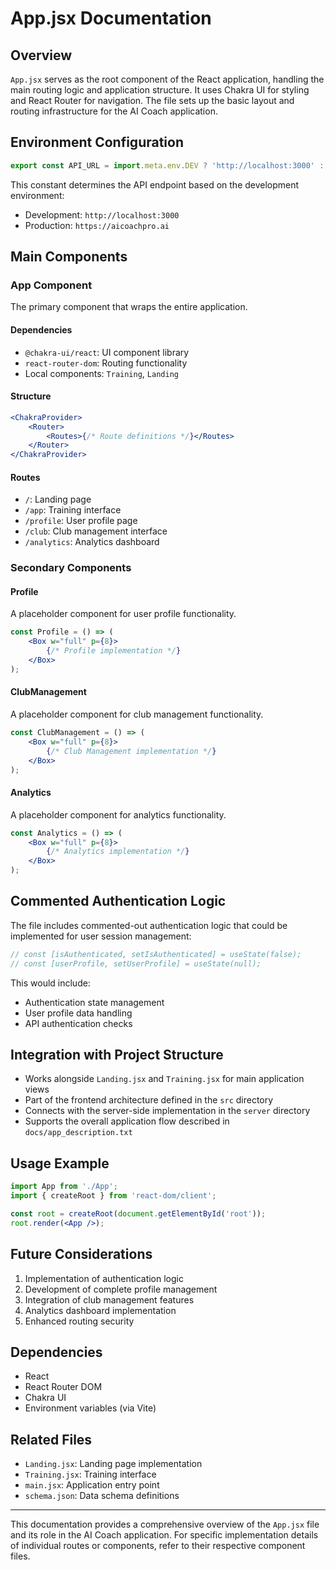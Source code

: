 # App.jsx Documentation

## Overview

`App.jsx` serves as the root component of the React application, handling the main routing logic and
application structure. It uses Chakra UI for styling and React Router for navigation. The file sets
up the basic layout and routing infrastructure for the AI Coach application.

## Environment Configuration

```javascript
export const API_URL = import.meta.env.DEV ? 'http://localhost:3000' : 'https://aicoachpro.ai';
```

This constant determines the API endpoint based on the development environment:

- Development: `http://localhost:3000`
- Production: `https://aicoachpro.ai`

## Main Components

### App Component

The primary component that wraps the entire application.

#### Dependencies

- `@chakra-ui/react`: UI component library
- `react-router-dom`: Routing functionality
- Local components: `Training`, `Landing`

#### Structure

```jsx
<ChakraProvider>
    <Router>
        <Routes>{/* Route definitions */}</Routes>
    </Router>
</ChakraProvider>
```

#### Routes

- `/`: Landing page
- `/app`: Training interface
- `/profile`: User profile page
- `/club`: Club management interface
- `/analytics`: Analytics dashboard

### Secondary Components

#### Profile

A placeholder component for user profile functionality.

```jsx
const Profile = () => (
    <Box w="full" p={8}>
        {/* Profile implementation */}
    </Box>
);
```

#### ClubManagement

A placeholder component for club management functionality.

```jsx
const ClubManagement = () => (
    <Box w="full" p={8}>
        {/* Club Management implementation */}
    </Box>
);
```

#### Analytics

A placeholder component for analytics functionality.

```jsx
const Analytics = () => (
    <Box w="full" p={8}>
        {/* Analytics implementation */}
    </Box>
);
```

## Commented Authentication Logic

The file includes commented-out authentication logic that could be implemented for user session
management:

```javascript
// const [isAuthenticated, setIsAuthenticated] = useState(false);
// const [userProfile, setUserProfile] = useState(null);
```

This would include:

- Authentication state management
- User profile data handling
- API authentication checks

## Integration with Project Structure

- Works alongside `Landing.jsx` and `Training.jsx` for main application views
- Part of the frontend architecture defined in the `src` directory
- Connects with the server-side implementation in the `server` directory
- Supports the overall application flow described in `docs/app_description.txt`

## Usage Example

```jsx
import App from './App';
import { createRoot } from 'react-dom/client';

const root = createRoot(document.getElementById('root'));
root.render(<App />);
```

## Future Considerations

1. Implementation of authentication logic
2. Development of complete profile management
3. Integration of club management features
4. Analytics dashboard implementation
5. Enhanced routing security

## Dependencies

- React
- React Router DOM
- Chakra UI
- Environment variables (via Vite)

## Related Files

- `Landing.jsx`: Landing page implementation
- `Training.jsx`: Training interface
- `main.jsx`: Application entry point
- `schema.json`: Data schema definitions

---

This documentation provides a comprehensive overview of the `App.jsx` file and its role in the AI
Coach application. For specific implementation details of individual routes or components, refer to
their respective component files.
